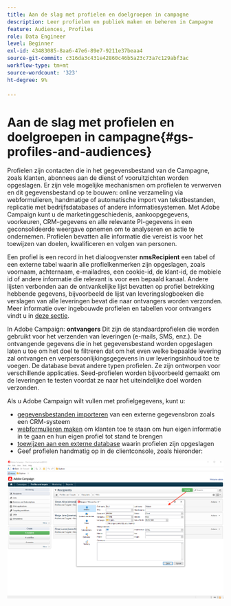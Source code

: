 ```yaml
---
title: Aan de slag met profielen en doelgroepen in campagne
description: Leer profielen en publiek maken en beheren in Campagne
feature: Audiences, Profiles
role: Data Engineer
level: Beginner
exl-id: 43483085-8aa6-47e6-89e7-9211e37beaa4
source-git-commit: c316da3c431e42860c46b5a23c73a7c129abf3ac
workflow-type: tm+mt
source-wordcount: '323'
ht-degree: 9%

---
```


# Aan de slag met profielen en doelgroepen in campagne{#gs-profiles-and-audiences}

Profielen zijn contacten die in het gegevensbestand van de Campagne, zoals klanten, abonnees aan de dienst of vooruitzichten worden opgeslagen. Er zijn vele mogelijke mechanismen om profielen te verwerven en dit gegevensbestand op te bouwen: online verzameling via webformulieren, handmatige of automatische import van tekstbestanden, replicatie met bedrijfsdatabases of andere informatiesystemen. Met Adobe Campaign kunt u de marketinggeschiedenis, aankoopgegevens, voorkeuren, CRM-gegevens en alle relevante PI-gegevens in een geconsolideerde weergave opnemen om te analyseren en actie te ondernemen. Profielen bevatten alle informatie die vereist is voor het toewijzen van doelen, kwalificeren en volgen van personen.

Een profiel is een record in het dialoogvenster **nmsRecipient** een tabel of een externe tabel waarin alle profielkenmerken zijn opgeslagen, zoals voornaam, achternaam, e-mailadres, een cookie-id, de klant-id, de mobiele id of andere informatie die relevant is voor een bepaald kanaal. Andere lijsten verbonden aan de ontvankelijke lijst bevatten op profiel betrekking hebbende gegevens, bijvoorbeeld de lijst van leveringslogboeken die verslagen van alle leveringen bevat die naar ontvangers worden verzonden. Meer informatie over ingebouwde profielen en tabellen voor ontvangers vindt u in [deze sectie](../dev/datamodel.md#ootb-profiles).

In Adobe Campaign: **ontvangers** Dit zijn de standaardprofielen die worden gebruikt voor het verzenden van leveringen (e-mails, SMS, enz.). De ontvangende gegevens die in het gegevensbestand worden opgeslagen laten u toe om het doel te filtreren dat om het even welke bepaalde levering zal ontvangen en verpersoonlijkingsgegevens in uw leveringsinhoud toe te voegen. De database bevat andere typen profielen. Ze zijn ontworpen voor verschillende applicaties. Seed-profielen worden bijvoorbeeld gemaakt om de leveringen te testen voordat ze naar het uiteindelijke doel worden verzonden.


Als u Adobe Campaign wilt vullen met profielgegevens, kunt u:

* [gegevensbestanden importeren](../start/import.md) van een externe gegevensbron zoals een CRM-systeem
* [webformulieren maken](../dev/webapps.md) om klanten toe te staan om hun eigen informatie in te gaan en hun eigen profiel tot stand te brengen
* [toewijzen aan een externe database](../connect/fda.md) waarin profielen zijn opgeslagen
* Geef profielen handmatig op in de clientconsole, zoals hieronder:

![](assets/create-profile.png)

<!--You can also select your message audience in an external file: recipients are stored not in the database, but in files. These are known as “external” deliveries. These contacts can be imported or not in Adobe Campaign. [Learn more](external-profiles.md).-->
